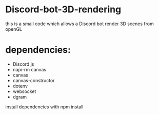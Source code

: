 # Discord-bot-3D-rendering
this is a small code which allows a Discord bot render 3D scenes from openGL

# dependencies:
 - Discord.js
 - napi-rm canvas
 - canvas
 - canvas-constructor
 - dotenv
 - websocket
 - dgram
 
install dependencies with npm install 
